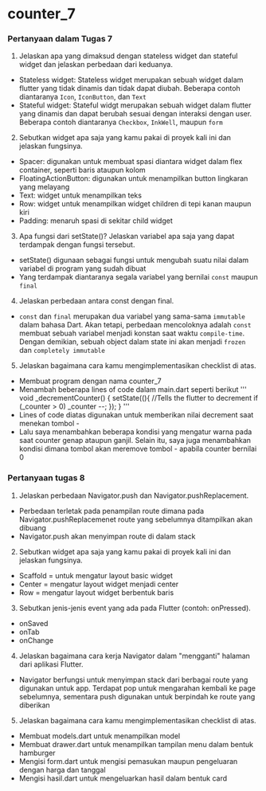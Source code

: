 # counter_7

### Pertanyaan dalam Tugas 7

1. Jelaskan apa yang dimaksud dengan stateless widget dan stateful widget dan jelaskan perbedaan dari keduanya.
* Stateless widget: Stateless widget merupakan sebuah widget dalam flutter yang tidak dinamis dan 
tidak dapat diubah. Beberapa contoh diantaranya `Icon`, `IconButton`, dan `Text`
* Stateful widget: Stateful widgt merupakan sebuah widget dalam flutter yang dinamis dan dapat berubah
sesuai dengan interaksi dengan user. Beberapa contoh diantaranya `Checkbox`, `InkWell`, maupun `form`

2. Sebutkan widget apa saja yang kamu pakai di proyek kali ini dan jelaskan fungsinya.
* Spacer: digunakan untuk membuat spasi diantara widget dalam flex container, seperti baris ataupun kolom
* FloatingActionButton: digunakan untuk menampilkan button lingkaran yang melayang
* Text: widget untuk menampilkan teks
* Row: widget untuk menampilkan widget children di tepi kanan maupun kiri
* Padding: menaruh spasi di sekitar child widget

3. Apa fungsi dari setState()? Jelaskan variabel apa saja yang dapat terdampak dengan fungsi tersebut.
* setState() digunaan sebagai fungsi untuk mengubah suatu nilai dalam variabel di program yang sudah 
dibuat
* Yang terdampak diantaranya segala variabel yang bernilai `const` maupun `final`

4. Jelaskan perbedaan antara const dengan final.
* `const` dan `final` merupakan dua variabel yang sama-sama `immutable` dalam bahasa Dart.
Akan tetapi, perbedaan mencoloknya adalah `const` membuat sebuah variabel menjadi konstan 
saat waktu `compile-time`. Dengan demikian, sebuah object dalam state ini akan menjadi
`frozen` dan `completely immutable`

5. Jelaskan bagaimana cara kamu mengimplementasikan checklist di atas.
* Membuat program dengan nama counter_7
* Menambah beberapa lines of code dalam main.dart seperti berikut
'''
  void _decrementCounter() {
  setState((){
  //Tells the flutter to decrement
  if (_counter > 0)
  _counter --;
  });
  }
'''
* Lines of code diatas digunakan untuk memberikan nilai decrement saat menekan 
tombol -
* Lalu saya menambahkan beberapa kondisi yang mengatur warna pada saat counter
genap ataupun ganjil. Selain itu, saya juga menambahkan kondisi dimana tombol
akan meremove tombol - apabila counter bernilai 0


### Pertanyaan tugas 8
1. Jelaskan perbedaan Navigator.push dan Navigator.pushReplacement.
* Perbedaan terletak pada penampilan route dimana pada Navigator.pushReplacemenet route yang sebelumnya 
ditampilkan akan dibuang
* Navigator.push akan menyimpan route di dalam stack

2. Sebutkan widget apa saja yang kamu pakai di proyek kali ini dan jelaskan fungsinya.
* Scaffold = untuk mengatur layout basic widget
* Center = mengatur layout widget menjadi center
* Row = mengatur layout widget berbentuk baris

3. Sebutkan jenis-jenis event yang ada pada Flutter (contoh: onPressed).
* onSaved
* onTab
* onChange

4. Jelaskan bagaimana cara kerja Navigator dalam "mengganti" halaman dari aplikasi Flutter.
* Navigator berfungsi untuk menyimpan stack dari berbagai route yang digunakan untuk app. 
Terdapat pop untuk mengarahan kembali ke page sebelumnya, sementara push digunakan untuk berpindah
ke route yang diberikan

5. Jelaskan bagaimana cara kamu mengimplementasikan checklist di atas.
* Membuat models.dart untuk menampilkan model
* Membuat drawer.dart untuk menampilkan tampilan menu dalam bentuk hamburger
* Mengisi form.dart untuk mengisi pemasukan maupun pengeluaran dengan harga dan tanggal
* Mengisi hasil.dart untuk mengeluarkan hasil dalam bentuk card